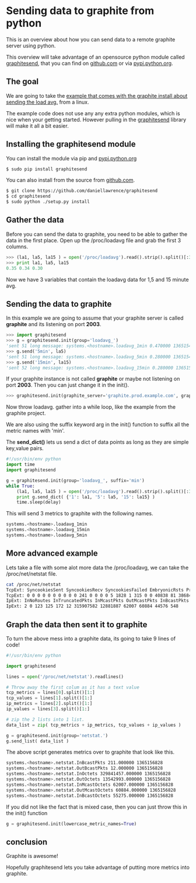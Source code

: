 # Sending data to graphite from python

This is an overview about how you can send data to a remote graphite server using python.

This overview will take advantage of an opensource python module called [graphitesend](https://github.com/daniellawrence/graphitesend), that you can find on [github.com](https://github.com/daniellawrence/graphitesend) or via [pypi.python.org](https://pypi.python.org/pypi/graphitesend/).


The goal
----------------

We are going to take the [example that comes with the graphite install about sending the load avg.](https://github.com/graphite-project/graphite-web/blob/master/examples/example-client.py) from a linux.

The example code does not use any any extra python modules, which is nice when your getting started. However pulling in the [graphitesend](https://github.com/daniellawrence/graphitesend) library will make it all a bit easier.


Installing the graphitesend module
------------------------------------
You can install the module via pip and [pypi.python.org](https://pypi.python.org/pypi/graphitesend/)

```sh
$ sudo pip install graphitesend
```

You can also install from the source from [github.com](https://github.com/daniellawrence/graphitesend).

```sh
$ git clone https://github.com/daniellawrence/graphitesend
$ cd graphitesend
$ sudo python ./setup.py install
```

Gather the data
-----------------

Before you can send the data to graphite, you need to be able to gather the data in the first place.
Open up the /proc/loadavg file and grab the first 3 columns. 

```python
>>> (la1, la5, la15 ) = open('/proc/loadavg').read().strip().split()[:3]
>>> print la1, la5, la15
0.35 0.34 0.30
```

Now we have 3 variables that contain the loadavg data for 1,5 and 15 minute avg.

Sending the data to graphite
-----------------------------

In this example we are going to assume that your graphite server is called **graphite** and its listening on port **2003**.

```python
>>> import graphitesend
>>> g = graphitesend.init(group='loadavg_')
'sent 51 long message: systems.<hostname>.loadavg_1min 0.470000 1365154443\n '
>>> g.send('5min', la5)
'sent 51 long message: systems.<hostname>.loadavg_5min 0.280000 1365154469\n '
>>> g.send('15min', la15)
'sent 52 long message: systems.<hostname>.loadavg_15min 0.280000 1365154474\n '
```

If your graphite instance is not called **graphite** or maybe not listening on port **2003**. 
Then you can just change it in the init().

```python
>>> graphitesend.init(graphite_server='graphite.prod.example.com', graphite_port=1234)
```

Now throw loadavg. gather into a while loop, like the example from the graphite project.

We are also using the suffix keyword arg in the init() function to suffix all the metric names with 'min'.

The **send_dict()** lets us send a dict of data points as long as they are simple key,value pairs.

```python
#!/usr/bin/env python
import time
import graphitesend

g = graphitesend.init(group='loadavg_', suffix='min')
while True:
    (la1, la5, la15 ) = open('/proc/loadavg').read().strip().split()[:3]
    print g.send_dict( {'1': la1, '5': la5, '15': la15} )
    time.sleep(delay)
```

This will send 3 metrics to graphite with the following names.

```sh
systems.<hostname>.loadavg_1min
systems.<hostname>.loadavg_15min
systems.<hostname>.loadavg_5min
```



More advanced example
---------------------

Lets take a file with some alot more data the /proc/loadavg, we can take the /proc/net/netstat file.

```sh
cat /proc/net/netstat
TcpExt: SyncookiesSent SyncookiesRecv SyncookiesFailed EmbryonicRsts PruneCalled RcvPruned OfoPruned OutOfWindowIcmps LockDroppedIcmps ArpFilter TW TWRecycled TWKilled PAWSPassive PAWSActive PAWSEstab DelayedACKs DelayedACKLocked DelayedACKLost ListenOverflows ListenDrops TCPPrequeued TCPDirectCopyFromBacklog TCPDirectCopyFromPrequeue TCPPrequeueDropped TCPHPHits TCPHPHitsToUser TCPPureAcks TCPHPAcks TCPRenoRecovery TCPSackRecovery TCPSACKReneging TCPFACKReorder TCPSACKReorder TCPRenoReorder TCPTSReorder TCPFullUndo TCPPartialUndo TCPDSACKUndo TCPLossUndo TCPLostRetransmit TCPRenoFailures TCPSackFailures TCPLossFailures TCPFastRetrans TCPForwardRetrans TCPSlowStartRetrans TCPTimeouts TCPRenoRecoveryFail TCPSackRecoveryFail TCPSchedulerFailed TCPRcvCollapsed TCPDSACKOldSent TCPDSACKOfoSent TCPDSACKRecv TCPDSACKOfoRecv TCPAbortOnSyn TCPAbortOnData TCPAbortOnClose TCPAbortOnMemory TCPAbortOnTimeout TCPAbortOnLinger TCPAbortFailed TCPMemoryPressures TCPSACKDiscard TCPDSACKIgnoredOld TCPDSACKIgnoredNoUndo TCPSpuriousRTOs TCPMD5NotFound TCPMD5Unexpected TCPSackShifted TCPSackMerged TCPSackShiftFallback TCPBacklogDrop TCPMinTTLDrop TCPDeferAcceptDrop IPReversePathFilter TCPTimeWaitOverflow TCPReqQFullDoCookies TCPReqQFullDrop TCPRetransFail TCPRcvCoalesce
TcpExt: 0 0 0 0 0 0 0 0 0 0 241 0 0 0 0 5 1828 1 315 0 0 40838 81 38684878 0 141783 22891 3477 2855 0 2 0 0 0 0 0 0 0 0 57 0 0 0 0 2 0 14 92 0 0 1 0 357 10 47 0 0 53 60 0 4 0 0 0 0 0 6 0 0 0 0 0 32 0 0 16 0 0 0 0 0 41419
IpExt: InNoRoutes InTruncatedPkts InMcastPkts OutMcastPkts InBcastPkts OutBcastPkts InOctets OutOctets InMcastOctets OutMcastOctets InBcastOctets OutBcastOctets
IpExt: 2 0 123 125 172 12 315907582 12881887 62007 60884 44576 548
```

Graph the data then sent it to graphite
----------------------------------------

To turn the above mess into a graphite data, its going to take 9 lines of code!

```python
#!/usr/bin/env python

import graphitesend

lines = open('/proc/net/netstat').readlines()

# Throw away the first colum as it has a text value
tcp_metrics = lines[0].split()[1:]
tcp_values = lines[1].split()[1:]
ip_metrics = lines[2].split()[1:]
ip_values = lines[3].split()[1:]

# zip the 2 lists into 1 list.
data_list = zip( tcp_metrics + ip_metrics, tcp_values + ip_values )

g = graphitesend.init(group='netstat.')
g.send_list( data_list )
```

The above script generates metrics over to graphite that look like this.

```sh
systems.<hostname>.netstat.InBcastPkts 211.000000 1365156828
systems.<hostname>.netstat.OutBcastPkts 12.000000 1365156828
systems.<hostname>.netstat.InOctets 329841457.000000 1365156828
systems.<hostname>.netstat.OutOctets 13542993.000000 1365156828
systems.<hostname>.netstat.InMcastOctets 62007.000000 1365156828
systems.<hostname>.netstat.OutMcastOctets 60884.000000 1365156828
systems.<hostname>.netstat.InBcastOctets 55275.000000 1365156828
```

If you did not like the fact that is mixed case, then you can just throw this in the init() function

```python
g = graphitesend.init(lowercase_metric_names=True)
```

conclusion
----------

Graphite is awesome! 

Hopefully graphitesend lets you take advantage of putting more metrics into graphite.

